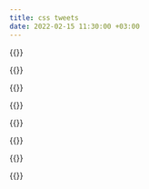 ```yaml
---
title: css tweets
date: 2022-02-15 11:30:00 +03:00
---
```


{{<tweet id="1504308123309207552">}}

{{<tweet id="1506383666548822020">}}

{{<tweet id="1499830089952858117">}}

{{<tweet id="1504102594192584705">}}

{{<tweet id="1499780794193166341">}}

{{<tweet id="1499780798941126656">}}

{{<tweet id="1499780803550658567">}}

{{<tweet id="1499780808164397058">}}
